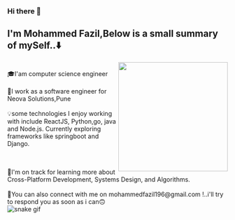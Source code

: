 ### Hi there 👋
## I'm Mohammed Fazil,Below is a small summary of mySelf..⬇️ 

<img
  align="right"
  width="250"
  height="250"
  src="https://media.giphy.com/media/u2pmTWUi0MXjyrMaVj/giphy.gif"
/>
</p><br/>
🎓I'am computer science engineer<br/>
<br/>
💫I work as a software engineer for Neova Solutions,Pune<br/>
<br/>
💡some technologies I enjoy working with include ReactJS, Python,go, java and Node.js. Currently exploring 
frameworks like springboot and Django.<p>
  <br/>
  <br/>
💫I'm on track for learning more about Cross-Platform Development, Systems Design, and Algorithms.<br/>
  <br/>
📧You can also connect with me on  mohammedfazil196@gmail.com !..i'll try to respond you as soon as i can🙃 
  <br/>
  
  
<img src="https://github.com/tanyarajhans/Actions/raw/output/github-contribution-grid-snake.svg" alt="snake gif" style="max-width: 100%; user-select: auto;">


